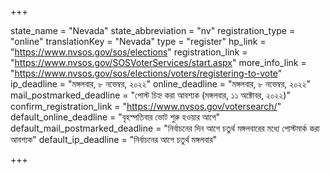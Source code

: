 +++

state_name = "Nevada"
state_abbreviation = "nv"
registration_type = "online"
translationKey = "Nevada"
type = "register"
hp_link = "https://www.nvsos.gov/sos/elections"
registration_link = "https://www.nvsos.gov/SOSVoterServices/start.aspx"
more_info_link = "https://www.nvsos.gov/sos/elections/voters/registering-to-vote"
ip_deadline = "মঙ্গলবার, ৮ নভেম্বর, ২০২২"
online_deadline = "মঙ্গলবার, ৮ নভেম্বর, ২০২২"
mail_postmarked_deadline = "পোস্ট চিহ্ন করা আবশ্যক (মঙ্গলবার, ১১ অক্টোবর, ২০২২)"
confirm_registration_link = "https://www.nvsos.gov/votersearch/"
default_online_deadline = "বৃহস্পতিবার ভোট শুরু হওয়ার আগে"
default_mail_postmarked_deadline = "নির্বাচনের দিন আগে চতুর্থ মঙ্গলবারের মধ্যে পোস্টমার্ক করা আবশ্যক"
default_ip_deadline = "নির্বাচনের আগে চতুর্থ মঙ্গলবার"

+++
